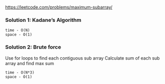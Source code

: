 https://leetcode.com/problems/maximum-subarray/

### Solution 1: Kadane’s Algorithm

```
time - O(N)
space - O(1)
```

### Solution 2: Brute force
Use for loops to find each contiguous sub array
Calculate sum of each sub array and find max sum

```
time - O(N*3)
space - O(1)
```
